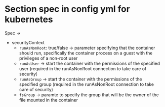 # Section spec in config yml for kubernetes

Spec → 

- securityContext
    - ``runAsNonRoot``: true/false → parameter specifying that the container should run, specifically the container process on a guest with the privileges of a non-root user
    - ``runAsUser`` → start the container with the permissions of the specified user (required in the runAsNonRoot connection to take care of security)
    - ``runAsGroup`` → start the container with the permissions of the specified group (required in the runAsNonRoot connection to take care of security)
    - ``fsGroup`` → paramte to specify the group that will be the owner of the file mounted in the container